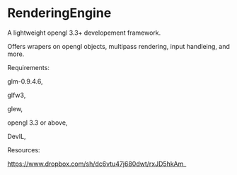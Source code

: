 RenderingEngine
===============

A lightweight opengl 3.3+ developement framework.

Offers wrapers on opengl objects, multipass rendering, input handleing, and more.

Requirements:

glm-0.9.4.6,

glfw3,

glew,

opengl 3.3 or above,

DevIL,


Resources:

https://www.dropbox.com/sh/dc6vtu47j680dwt/rxJD5hkAm_
